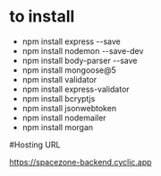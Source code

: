 # to install

- npm install express --save
- npm install nodemon --save-dev
- npm install body-parser --save
- npm install mongoose@5
- npm install validator
- npm install express-validator
- npm install bcryptjs
- npm install jsonwebtoken
- npm install nodemailer
- npm install morgan

#Hosting URL

https://spacezone-backend.cyclic.app

